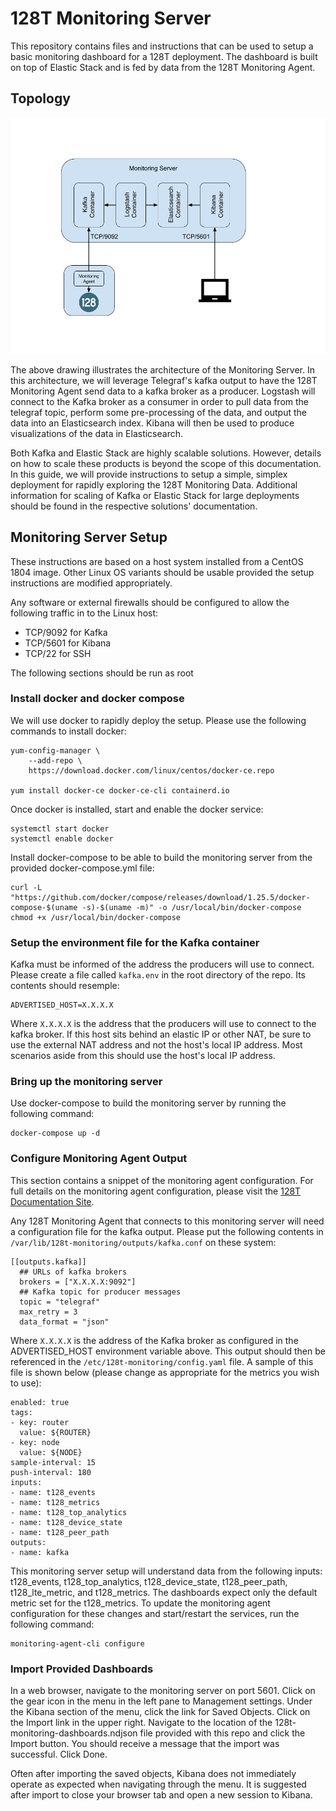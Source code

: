 # 128T Monitoring Server #

This repository contains files and instructions that can be used to setup a basic monitoring dashboard for a 128T deployment.  The dashboard is built on top of Elastic Stack and is fed by data from the 128T Monitoring Agent.

## Topology ##

![Monitoring Framework](./monitoring_framework.png)

The above drawing illustrates the architecture of the Monitoring Server.  In this architecture, we will leverage Telegraf's kafka output to have the 128T Monitoring Agent send data to a kafka broker as a producer.  Logstash will connect to the Kafka broker as a consumer in order to pull data from the telegraf topic, perform some pre-processing of the data, and output the data into an Elasticsearch index.  Kibana will then be used to produce visualizations of the data in Elasticsearch.

Both Kafka and Elastic Stack are highly scalable solutions.  However, details on how to scale these products is beyond the scope of this documentation.  In this guide, we will provide instructions to setup a simple, simplex deployment for rapidly exploring the 128T Monitoring Data.  Additional information for scaling of Kafka or Elastic Stack for large deployments should be found in the respective solutions' documentation.

## Monitoring Server Setup ##

These instructions are based on a host system installed from a CentOS 1804 image.  Other Linux OS variants should be usable provided the setup instructions are modified appropriately.

Any software or external firewalls should be configured to allow the following traffic in to the Linux host:
* TCP/9092 for Kafka
* TCP/5601 for Kibana
* TCP/22 for SSH

The following sections should be run as root

### Install docker and docker compose ###
We will use docker to rapidly deploy the setup.  Please use the following commands to install docker:
```
yum-config-manager \
    --add-repo \
    https://download.docker.com/linux/centos/docker-ce.repo

yum install docker-ce docker-ce-cli containerd.io
```

Once docker is installed, start and enable the docker service:
```
systemctl start docker
systemctl enable docker
```

Install docker-compose to be able to build the monitoring server from the provided docker-compose.yml file:
```
curl -L "https://github.com/docker/compose/releases/download/1.25.5/docker-compose-$(uname -s)-$(uname -m)" -o /usr/local/bin/docker-compose
chmod +x /usr/local/bin/docker-compose
```

### Setup the environment file for the Kafka container ###
Kafka must be informed of the address the producers will use to connect.  Please create a file called `kafka.env` in the root directory of the repo.  Its contents should resemple:
```
ADVERTISED_HOST=X.X.X.X
```
Where `X.X.X.X` is the address that the producers will use to connect to the kafka broker.  If this host sits behind an elastic IP or other NAT, be sure to use the external NAT address and not the host's local IP address.  Most scenarios aside from this should use the host's local IP address.

### Bring up the monitoring server ###
Use docker-compose to build the monitoring server by running the following command:
```
docker-compose up -d
```

### Configure Monitoring Agent Output ###
This section contains a snippet of the monitoring agent configuration.  For full details on the monitoring agent configuration, please visit the [128T Documentation Site](https://docs.128technology.com/docs/plugin_monitoring_agent/).  

Any 128T Monitoring Agent that connects to this monitoring server will need a configuration file for the kafka output.  Please put the following contents in `/var/lib/128t-monitoring/outputs/kafka.conf` on these system:
```
[[outputs.kafka]]
  ## URLs of kafka brokers
  brokers = ["X.X.X.X:9092"]
  ## Kafka topic for producer messages
  topic = "telegraf"
  max_retry = 3
  data_format = "json"
```
Where `X.X.X.X` is the address of the Kafka broker as configured in the ADVERTISED_HOST environment variable above.  This output should then be referenced in the `/etc/128t-monitoring/config.yaml` file.  A sample of this file is shown below (please change as appropriate for the metrics you wish to use):
```
enabled: true
tags:
- key: router
  value: ${ROUTER}
- key: node
  value: ${NODE}
sample-interval: 15
push-interval: 180
inputs:
- name: t128_events
- name: t128_metrics
- name: t128_top_analytics
- name: t128_device_state
- name: t128_peer_path
outputs:
- name: kafka
```
This monitoring server setup will understand data from the following inputs: t128_events, t128_top_analytics, t128_device_state, t128_peer_path, t128_lte_metric, and t128_metrics.  The dashboards expect only the default metric set for the t128_metrics.  To update the monitoring agent configuration for these changes and start/restart the services, run the following command:
```
monitoring-agent-cli configure
```

### Import Provided Dashboards ###
In a web browser, navigate to the monitoring server on port 5601.  Click on the gear icon in the menu in the left pane to Management settings.  Under the Kibana section of the menu, click the link for Saved Objects.  Click on the Import link in the upper right.  Navigate to the location of the 128t-monitoring-dashboards.ndjson file provided with this repo and click the Import button.  You should receive a message that the import was successful.  Click Done.

Often after importing the saved objects, Kibana does not immediately operate as expected when navigating through the menu.  It is suggested after import to close your browser tab and open a new session to Kibana.
